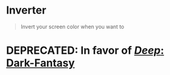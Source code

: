 # Inverter

> Invert your screen color when you want to

# **DEPRECATED:** In favor of [*Deep*: Dark-Fantasy](https://github.com/b1f6c1c4/Deep-DarkFantasy)
